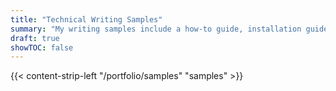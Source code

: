 ```yaml
---
title: "Technical Writing Samples"
summary: "My writing samples include a how-to guide, installation guide, knowledge base article, and reference doc."
draft: true
showTOC: false
---
```

{{< content-strip-left "/portfolio/samples" "samples" >}}
